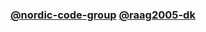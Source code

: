 ### [@nordic-code-group](https://github.com/nordic-code-group)    [@raag2005-dk](https://github.com/raag2005-dk)
